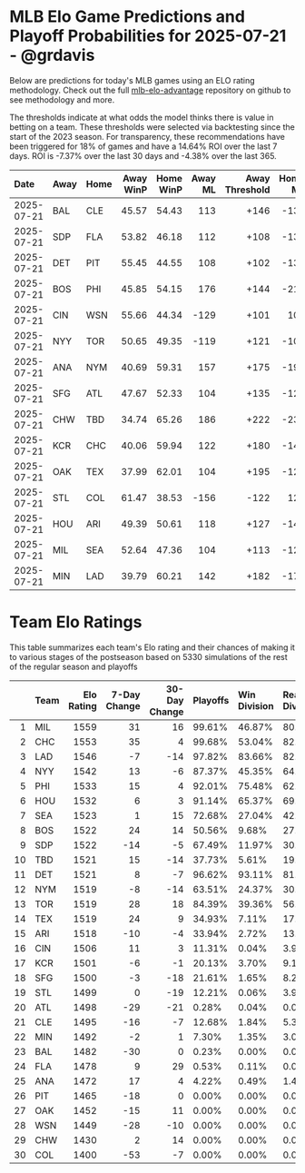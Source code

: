 # MLB Elo Game Predictions and Playoff Probabilities for 2025-07-21 - @grdavis
Below are predictions for today's MLB games using an ELO rating methodology. Check out the full [mlb-elo-advantage](https://github.com/grdavis/mlb-elo-advantage) repository on github to see methodology and more.

The thresholds indicate at what odds the model thinks there is value in betting on a team. These thresholds were selected via backtesting since the start of the 2023 season. For transparency, these recommendations have been triggered for 18% of games and have a 14.64% ROI over the last 7 days. ROI is -7.37% over the last 30 days and -4.38% over the last 365.

| Date       | Away   | Home   |   Away WinP |   Home WinP |   Away ML |   Away Threshold |   Home ML |   Home Threshold |
|:-----------|:-------|:-------|------------:|------------:|----------:|-----------------:|----------:|-----------------:|
| 2025-07-21 | BAL    | CLE    |       45.57 |       54.43 |       113 |             +146 |      -137 |             +106 |
| 2025-07-21 | SDP    | FLA    |       53.82 |       46.18 |       112 |             +108 |      -136 |             +143 |
| 2025-07-21 | DET    | PIT    |       55.45 |       44.55 |       108 |             +102 |      -132 |             +151 |
| 2025-07-21 | BOS    | PHI    |       45.85 |       54.15 |       176 |             +144 |      -218 |             +107 |
| 2025-07-21 | CIN    | WSN    |       55.66 |       44.34 |      -129 |             +101 |       106 |             +153 |
| 2025-07-21 | NYY    | TOR    |       50.65 |       49.35 |      -119 |             +121 |      -102 |             +127 |
| 2025-07-21 | ANA    | NYM    |       40.69 |       59.31 |       157 |             +175 |      -193 |             -113 |
| 2025-07-21 | SFG    | ATL    |       47.67 |       52.33 |       104 |             +135 |      -126 |             +114 |
| 2025-07-21 | CHW    | TBD    |       34.74 |       65.26 |       186 |             +222 |      -232 |             -140 |
| 2025-07-21 | KCR    | CHC    |       40.06 |       59.94 |       122 |             +180 |      -148 |             -115 |
| 2025-07-21 | OAK    | TEX    |       37.99 |       62.01 |       104 |             +195 |      -126 |             -124 |
| 2025-07-21 | STL    | COL    |       61.47 |       38.53 |      -156 |             -122 |       128 |             +191 |
| 2025-07-21 | HOU    | ARI    |       49.39 |       50.61 |       118 |             +127 |      -143 |             +121 |
| 2025-07-21 | MIL    | SEA    |       52.64 |       47.36 |       104 |             +113 |      -127 |             +136 |
| 2025-07-21 | MIN    | LAD    |       39.79 |       60.21 |       142 |             +182 |      -174 |             -116 |

# Team Elo Ratings
This table summarizes each team's Elo rating and their chances of making it to various stages of the postseason based on 5330 simulations of the rest of the regular season and playoffs

|    | Team   |   Elo Rating |   7-Day Change |   30-Day Change | Playoffs   | Win Division   | Reach Div. Rd.   | Reach CS   | Reach WS   | Win WS   |
|---:|:-------|-------------:|---------------:|----------------:|:-----------|:---------------|:-----------------|:-----------|:-----------|:---------|
|  1 | MIL    |         1559 |             31 |              16 | 99.61%     | 46.87%         | 80.28%           | 43.60%     | 26.14%     | 16.70%   |
|  2 | CHC    |         1553 |             35 |               4 | 99.68%     | 53.04%         | 82.98%           | 44.07%     | 25.65%     | 16.12%   |
|  3 | LAD    |         1546 |             -7 |             -14 | 97.82%     | 83.66%         | 82.85%           | 46.45%     | 22.48%     | 13.11%   |
|  4 | NYY    |         1542 |             13 |              -6 | 87.37%     | 45.35%         | 64.80%           | 36.79%     | 20.66%     | 9.66%    |
|  5 | PHI    |         1533 |             15 |               4 | 92.01%     | 75.48%         | 62.12%           | 29.61%     | 11.89%     | 6.15%    |
|  6 | HOU    |         1532 |              6 |               3 | 91.14%     | 65.37%         | 69.87%           | 37.67%     | 20.26%     | 8.57%    |
|  7 | SEA    |         1523 |              1 |              15 | 72.68%     | 27.04%         | 42.78%           | 20.56%     | 10.36%     | 4.30%    |
|  8 | BOS    |         1522 |             24 |              14 | 50.56%     | 9.68%          | 27.84%           | 13.36%     | 6.14%      | 2.33%    |
|  9 | SDP    |         1522 |            -14 |              -5 | 67.49%     | 11.97%         | 30.90%           | 13.00%     | 5.46%      | 2.57%    |
| 10 | TBD    |         1521 |             15 |             -14 | 37.73%     | 5.61%          | 19.38%           | 8.99%      | 4.58%      | 1.95%    |
| 11 | DET    |         1521 |              8 |              -7 | 96.62%     | 93.11%         | 81.95%           | 39.89%     | 18.35%     | 7.30%    |
| 12 | NYM    |         1519 |             -8 |             -14 | 63.51%     | 24.37%         | 30.71%           | 12.10%     | 4.54%      | 2.33%    |
| 13 | TOR    |         1519 |             28 |              18 | 84.39%     | 39.36%         | 56.45%           | 26.92%     | 12.46%     | 4.78%    |
| 14 | TEX    |         1519 |             24 |               9 | 34.93%     | 7.11%          | 17.79%           | 8.50%      | 4.50%      | 1.61%    |
| 15 | ARI    |         1518 |            -10 |              -4 | 33.94%     | 2.72%          | 13.83%           | 5.44%      | 2.14%      | 1.01%    |
| 16 | CIN    |         1506 |             11 |               3 | 11.31%     | 0.04%          | 3.96%            | 1.50%      | 0.51%      | 0.28%    |
| 17 | KCR    |         1501 |             -6 |              -1 | 20.13%     | 3.70%          | 9.19%            | 3.79%      | 1.48%      | 0.47%    |
| 18 | SFG    |         1500 |             -3 |             -18 | 21.61%     | 1.65%          | 8.20%            | 2.61%      | 0.68%      | 0.32%    |
| 19 | STL    |         1499 |              0 |             -19 | 12.21%     | 0.06%          | 3.98%            | 1.58%      | 0.53%      | 0.19%    |
| 20 | ATL    |         1498 |            -29 |             -21 | 0.28%      | 0.04%          | 0.09%            | 0.04%      | 0.00%      | 0.00%    |
| 21 | CLE    |         1495 |            -16 |              -7 | 12.68%     | 1.84%          | 5.37%            | 1.86%      | 0.81%      | 0.15%    |
| 22 | MIN    |         1492 |             -2 |               1 | 7.30%      | 1.35%          | 3.04%            | 1.09%      | 0.32%      | 0.06%    |
| 23 | BAL    |         1482 |            -30 |               0 | 0.23%      | 0.00%          | 0.08%            | 0.00%      | 0.00%      | 0.00%    |
| 24 | FLA    |         1478 |              9 |              29 | 0.53%      | 0.11%          | 0.09%            | 0.00%      | 0.00%      | 0.00%    |
| 25 | ANA    |         1472 |             17 |               4 | 4.22%      | 0.49%          | 1.46%            | 0.58%      | 0.09%      | 0.04%    |
| 26 | PIT    |         1465 |            -18 |               0 | 0.00%      | 0.00%          | 0.00%            | 0.00%      | 0.00%      | 0.00%    |
| 27 | OAK    |         1452 |            -15 |              11 | 0.00%      | 0.00%          | 0.00%            | 0.00%      | 0.00%      | 0.00%    |
| 28 | WSN    |         1449 |            -28 |             -10 | 0.00%      | 0.00%          | 0.00%            | 0.00%      | 0.00%      | 0.00%    |
| 29 | CHW    |         1430 |              2 |              14 | 0.00%      | 0.00%          | 0.00%            | 0.00%      | 0.00%      | 0.00%    |
| 30 | COL    |         1400 |            -53 |              -7 | 0.00%      | 0.00%          | 0.00%            | 0.00%      | 0.00%      | 0.00%    |
